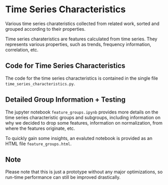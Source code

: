 # Time Series Characteristics
Various time series charateristics collected from related work, sorted and grouped according to their properties.

Time series charateristics are features calculated from time series. They represents various properties, such as trends, frequency information, correlation, etc.

## Code for Time Series Characteristics
The code for the time series characteristics is contained in the single file `time_series_characteristics.py`.

## Detailed Group Information + Testing
The jupyter notebook `feature_groups.ipynb` provides more details on the time series characteristic groups and subgroups, including information on why we decided to drop some features, information on normalization, from where the features originate, etc.

To quickly gain some insights, an evaluted notebook is provided as an HTML file `feature_groups.html`.

## Note
Please note that this is just a prototype without any major optimizations, so run-time performance can still be improved drastically.
